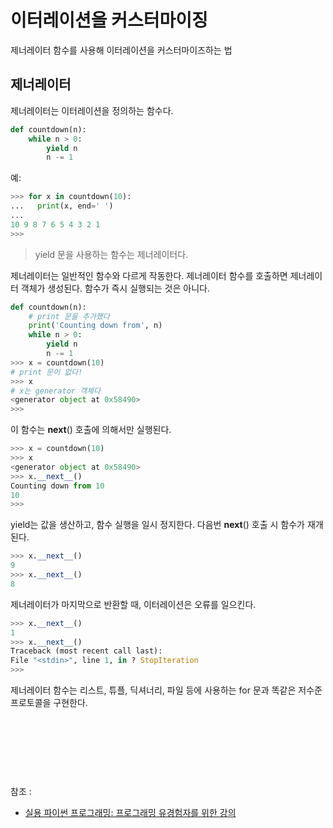 # 이터레이션을 커스터마이징

제너레이터 함수를 사용해 이터레이션을 커스터마이즈하는 법


## 제너레이터

제너레이터는 이터레이션을 정의하는 함수다.

```python
def countdown(n):
    while n > 0:
        yield n
        n -= 1
```

예:

```python
>>> for x in countdown(10):
...   print(x, end=' ')
...
10 9 8 7 6 5 4 3 2 1
>>>
```

> yield 문을 사용하는 함수는 제너레이터다.

제너레이터는 일반적인 함수와 다르게 작동한다. 제너레이터 함수를 호출하면 제너레이터 객체가 생성된다. 함수가 즉시 실행되는 것은 아니다.

```python
def countdown(n):
    # print 문을 추가했다
    print('Counting down from', n)
    while n > 0:
        yield n
        n -= 1
>>> x = countdown(10)
# print 문이 없다!
>>> x
# x는 generator 객체다
<generator object at 0x58490>
>>>
```

이 함수는 __next__() 호출에 의해서만 실행된다.

```python
>>> x = countdown(10)
>>> x
<generator object at 0x58490>
>>> x.__next__()
Counting down from 10
10
>>>
```

yield는 값을 생산하고, 함수 실행을 일시 정지한다. 다음번 __next__() 호출 시 함수가 재개된다.

```python
>>> x.__next__()
9
>>> x.__next__()
8
```

제너레이터가 마지막으로 반환할 때, 이터레이션은 오류를 일으킨다.

```python
>>> x.__next__()
1
>>> x.__next__()
Traceback (most recent call last):
File "<stdin>", line 1, in ? StopIteration
>>>
```

제너레이터 함수는 리스트, 튜플, 딕셔너리, 파일 등에 사용하는 for 문과 똑같은 저수준 프로토콜을 구현한다.


<br/><br/><br/>
---
참조 : 
- [실용 파이썬 프로그래밍: 프로그래밍 유경험자를 위한 강의](https://wikidocs.net/84423)
 